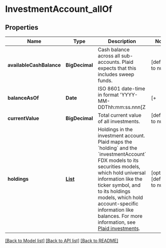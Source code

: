 # InvestmentAccount_allOf
## Properties

| Name | Type | Description | Notes |
|------------ | ------------- | ------------- | -------------|
| **availableCashBalance** | **BigDecimal** | Cash balance across all sub-accounts. Plaid expects that this includes sweep funds. | [default to null] |
| **balanceAsOf** | **Date** | ISO 8601 date-time in format &#39;YYYY-MM-DDThh:mm:ss.nnn[Z|[+|-]hh:mm]&#39; according to [IETF RFC3339](https://xml2rfc.tools.ietf.org/public/rfc/html/rfc3339.html#anchor14) | [optional] [default to null] |
| **currentValue** | **BigDecimal** | Total current value of all investments. | [default to null] |
| **holdings** | [**List**](Holding.md) | Holdings in the investment account. Plaid maps the &#x60;holding&#x60; and the &#x60;investmentAccount&#x60; FDX models to its securities models, which hold universal information like the ticker symbol, and to its holdings models, which hold account-specific information like balances. For more information, see [Plaid investments](https://plaid.com/docs/investments/#securities-and-holdings).  | [optional] [default to null] |

[[Back to Model list]](../README.md#documentation-for-models) [[Back to API list]](../README.md#documentation-for-api-endpoints) [[Back to README]](../README.md)

